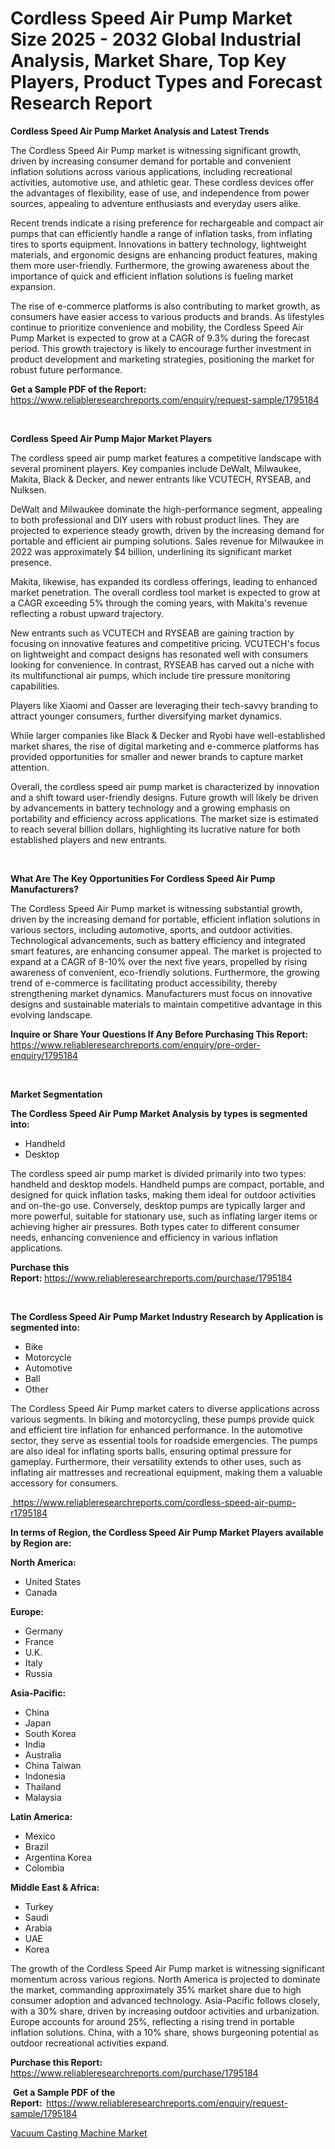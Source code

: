 <p><h1>Cordless Speed Air Pump Market Size 2025 - 2032 Global Industrial Analysis, Market Share, Top Key Players, Product Types and Forecast Research Report</h1></p><p><strong>Cordless Speed Air Pump Market Analysis and Latest Trends</strong></p>
<p><p>The Cordless Speed Air Pump market is witnessing significant growth, driven by increasing consumer demand for portable and convenient inflation solutions across various applications, including recreational activities, automotive use, and athletic gear. These cordless devices offer the advantages of flexibility, ease of use, and independence from power sources, appealing to adventure enthusiasts and everyday users alike.</p><p>Recent trends indicate a rising preference for rechargeable and compact air pumps that can efficiently handle a range of inflation tasks, from inflating tires to sports equipment. Innovations in battery technology, lightweight materials, and ergonomic designs are enhancing product features, making them more user-friendly. Furthermore, the growing awareness about the importance of quick and efficient inflation solutions is fueling market expansion.</p><p>The rise of e-commerce platforms is also contributing to market growth, as consumers have easier access to various products and brands. As lifestyles continue to prioritize convenience and mobility, the Cordless Speed Air Pump Market is expected to grow at a CAGR of 9.3% during the forecast period. This growth trajectory is likely to encourage further investment in product development and marketing strategies, positioning the market for robust future performance.</p></p>
<p><strong>Get a Sample PDF of the Report:&nbsp;</strong> <a href="https://www.reliableresearchreports.com/enquiry/request-sample/1795184?utm_campaign=3193&utm_medium=2&utm_source=Github&utm_content=ia&utm_term=10042025&utm_id=cordless-speed-air-pump">https://www.reliableresearchreports.com/enquiry/request-sample/1795184</a></p>
<p>&nbsp;</p>
<p><strong>Cordless Speed Air Pump Major Market Players</strong></p>
<p><p>The cordless speed air pump market features a competitive landscape with several prominent players. Key companies include DeWalt, Milwaukee, Makita, Black & Decker, and newer entrants like VCUTECH, RYSEAB, and Nulksen. </p><p>DeWalt and Milwaukee dominate the high-performance segment, appealing to both professional and DIY users with robust product lines. They are projected to experience steady growth, driven by the increasing demand for portable and efficient air pumping solutions. Sales revenue for Milwaukee in 2022 was approximately $4 billion, underlining its significant market presence.</p><p>Makita, likewise, has expanded its cordless offerings, leading to enhanced market penetration. The overall cordless tool market is expected to grow at a CAGR exceeding 5% through the coming years, with Makita's revenue reflecting a robust upward trajectory.</p><p>New entrants such as VCUTECH and RYSEAB are gaining traction by focusing on innovative features and competitive pricing. VCUTECH's focus on lightweight and compact designs has resonated well with consumers looking for convenience. In contrast, RYSEAB has carved out a niche with its multifunctional air pumps, which include tire pressure monitoring capabilities.</p><p>Players like Xiaomi and Oasser are leveraging their tech-savvy branding to attract younger consumers, further diversifying market dynamics. </p><p>While larger companies like Black & Decker and Ryobi have well-established market shares, the rise of digital marketing and e-commerce platforms has provided opportunities for smaller and newer brands to capture market attention.</p><p>Overall, the cordless speed air pump market is characterized by innovation and a shift toward user-friendly designs. Future growth will likely be driven by advancements in battery technology and a growing emphasis on portability and efficiency across applications. The market size is estimated to reach several billion dollars, highlighting its lucrative nature for both established players and new entrants.</p></p>
<p>&nbsp;</p>
<p><strong>What Are The Key Opportunities For Cordless Speed Air Pump Manufacturers?</strong></p>
<p><p>The Cordless Speed Air Pump market is witnessing substantial growth, driven by the increasing demand for portable, efficient inflation solutions in various sectors, including automotive, sports, and outdoor activities. Technological advancements, such as battery efficiency and integrated smart features, are enhancing consumer appeal. The market is projected to expand at a CAGR of 8-10% over the next five years, propelled by rising awareness of convenient, eco-friendly solutions. Furthermore, the growing trend of e-commerce is facilitating product accessibility, thereby strengthening market dynamics. Manufacturers must focus on innovative designs and sustainable materials to maintain competitive advantage in this evolving landscape.</p></p>
<p><strong>Inquire or Share Your Questions If Any Before Purchasing This Report:</strong> <a href="https://www.reliableresearchreports.com/enquiry/pre-order-enquiry/1795184?utm_campaign=3193&utm_medium=2&utm_source=Github&utm_content=ia&utm_term=10042025&utm_id=cordless-speed-air-pump">https://www.reliableresearchreports.com/enquiry/pre-order-enquiry/1795184</a></p>
<p>&nbsp;</p>
<p><strong>Market Segmentation</strong></p>
<p><strong>The Cordless Speed Air Pump Market Analysis by types is segmented into:</strong></p>
<p><ul><li>Handheld</li><li>Desktop</li></ul></p>
<p><p>The cordless speed air pump market is divided primarily into two types: handheld and desktop models. Handheld pumps are compact, portable, and designed for quick inflation tasks, making them ideal for outdoor activities and on-the-go use. Conversely, desktop pumps are typically larger and more powerful, suitable for stationary use, such as inflating larger items or achieving higher air pressures. Both types cater to different consumer needs, enhancing convenience and efficiency in various inflation applications.</p></p>
<p><strong>Purchase this Report:&nbsp;</strong><a href="https://www.reliableresearchreports.com/purchase/1795184?utm_campaign=3193&utm_medium=2&utm_source=Github&utm_content=ia&utm_term=10042025&utm_id=cordless-speed-air-pump">https://www.reliableresearchreports.com/purchase/1795184</a></p>
<p>&nbsp;</p>
<p><strong>The Cordless Speed Air Pump Market Industry Research by Application is segmented into:</strong></p>
<p><ul><li>Bike</li><li>Motorcycle</li><li>Automotive</li><li>Ball</li><li>Other</li></ul></p>
<p><p>The Cordless Speed Air Pump market caters to diverse applications across various segments. In biking and motorcycling, these pumps provide quick and efficient tire inflation for enhanced performance. In the automotive sector, they serve as essential tools for roadside emergencies. The pumps are also ideal for inflating sports balls, ensuring optimal pressure for gameplay. Furthermore, their versatility extends to other uses, such as inflating air mattresses and recreational equipment, making them a valuable accessory for consumers.</p></p>
<p><a href="https://www.reliableresearchreports.com/cordless-speed-air-pump-r1795184?utm_campaign=3193&utm_medium=2&utm_source=Github&utm_content=ia&utm_term=10042025&utm_id=cordless-speed-air-pump">&nbsp;https://www.reliableresearchreports.com/cordless-speed-air-pump-r1795184</a></p>
<p><strong>In terms of Region, the Cordless Speed Air Pump Market Players available by Region are:</strong></p>
<p>
    <p> <strong> North America: </strong>
        <ul>
            <li>United States</li>
            <li>Canada</li>
        </ul>
        </p> 
    <p> <strong> Europe: </strong>
        <ul>
            <li>Germany</li>
            <li>France</li>
            <li>U.K.</li>
            <li>Italy</li>
            <li>Russia</li>
        </ul>
        </p> 
    <p> <strong> Asia-Pacific: </strong>
        <ul>
            <li>China</li>
            <li>Japan</li>
            <li>South Korea</li>
            <li>India</li>
            <li>Australia</li>
            <li>China Taiwan</li>
            <li>Indonesia</li>
            <li>Thailand</li>
            <li>Malaysia</li>
        </ul>
        </p> 
    <p> <strong> Latin America: </strong>
        <ul>
            <li>Mexico</li>
            <li>Brazil</li>
            <li>Argentina Korea</li>
            <li>Colombia</li>
        </ul>
        </p> 
    <p> <strong> Middle East & Africa: </strong>
        <ul>
            <li>Turkey</li>
            <li>Saudi</li>
            <li>Arabia</li>
            <li>UAE</li>
            <li>Korea</li>
        </ul>
    </p>
    </p>
<p><p>The growth of the Cordless Speed Air Pump market is witnessing significant momentum across various regions. North America is projected to dominate the market, commanding approximately 35% market share due to high consumer adoption and advanced technology. Asia-Pacific follows closely, with a 30% share, driven by increasing outdoor activities and urbanization. Europe accounts for around 25%, reflecting a rising trend in portable inflation solutions. China, with a 10% share, shows burgeoning potential as outdoor recreational activities expand.</p></p>
<p><strong>Purchase this Report: </strong><a href="https://www.reliableresearchreports.com/purchase/1795184?utm_campaign=3193&utm_medium=2&utm_source=Github&utm_content=ia&utm_term=10042025&utm_id=cordless-speed-air-pump">https://www.reliableresearchreports.com/purchase/1795184</a></p>
<p>&nbsp;<strong>Get a Sample PDF of the Report:&nbsp;&nbsp;</strong><a href="https://www.reliableresearchreports.com/enquiry/request-sample/1795184?utm_campaign=3193&utm_medium=2&utm_source=Github&utm_content=ia&utm_term=10042025&utm_id=cordless-speed-air-pump">https://www.reliableresearchreports.com/enquiry/request-sample/1795184</a></p>
<p><strong></strong></p>
<p><p><a href="https://github.com/barlevsebako/Market-Research-Report-List-1/blob/main/vacuum-casting-machine-market.md?utm_campaign=3193&utm_medium=2&utm_source=Github&utm_content=ia&utm_term=10042025&utm_id=cordless-speed-air-pump">Vacuum Casting Machine Market</a></p></p>
